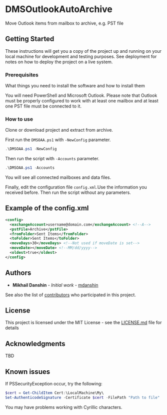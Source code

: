 
# DMSOutlookAutoArchive

Move Outlook items from mailbox to archive, e.g. PST file

## Getting Started

These instructions will get you a copy of the project up and running on your local machine for development and testing purposes. See deployment for notes on how to deploy the project on a live system.

### Prerequisites

What things you need to install the software and how to install them

You will need PowerShell and Microsoft Outlook. Please note that Outlook must be properly configured to work with at least one mailbox and at least one PST file must be connected to it.

### How to use

Clone or download project and extract from archive.

First run the `DMSOAA.ps1` with `-NewConfig` parameter.

```Powershell
.\DMSOAA.ps1 -NewConfig
```

Then run the script with `-Accounts` parameter.

```Powershell
.\DMSOAA.ps1 -Accounts
```

You will see all connected mailboxes and data files.

Finally, edit the configuration file `config.xml`.Use the information you received before. Then run the script without any parameters.

## Example of the config.xml

```XML
<config>
  <exchangeAccount>username@domain.com</exchangeAccount> <!--A-->
  <pstFile>Archive</pstFile>
  <fromFolder>Sent Items</fromFolder>
  <toFolder>Sent Items</toFolder>
  <moveDays>30</moveDays> <!--Not used if moveDate is set-->
  <moveDate></moveDate> <!--MM/dd/yyyy-->
  <oldest>true</oldest>
</config>
```

## Authors

* **Mikhail Danshin** - *Initial work* - [mdanshin](https://github.com/mdanshin)

See also the list of [contributors](https://github.com/mdanshin/DMSOutlookAutoArchive/graphs/contributors) who participated in this project.

## License

This project is licensed under the MIT License - see the [LICENSE.md](LICENSE.md) file for details

## Acknowledgments

TBD

## Known issues
If PSSecurityException occur, try the following:

```Powershell
$cert = Get-ChildItem Cert:\LocalMachine\My\
Set-AuthenticodeSignature -Certificate $cert -FilePath "Path to file"
```

You may have problems working with Cyrillic characters.
